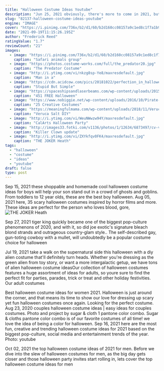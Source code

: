 ```yaml
---
title: "Halloween Costume Ideas Youtube"
description: "Jun 25, 2021 obviously, there's more to come in 2021, but if you want some ideas to brainstorm, keep scrolling for some fun pop culture costume ideas for halloween 2021, and how to shop each one."
slug: "82137-halloween-costume-ideas-youtube"
engine: "IMAGE"
cover: "https://i.pinimg.com/736x/b2/d1/60/b2d160cc08157a9c1ed8c1f7a1b91e0b--group-halloween-costumes-safari-animals.jpg"
date: "2021-09-19T11:15:26.195Z"
author: "Frederick Reed"
ratingValue: "1.7"
reviewCount: "21"
images:
  - image: "https://i.pinimg.com/736x/b2/d1/60/b2d160cc08157a9c1ed8c1f7a1b91e0b--group-halloween-costumes-safari-animals.jpg"
    caption: "Safari animals group"
  - image: "https://photos.costume-works.com/full/the_predator20.jpg"
    caption: "The Predator Costume"
  - image: "http://i.ytimg.com/vi/nkzg8sp-Ye8/maxresdefault.jpg"
    caption: "Man in a"
  - image: "https://cdn.acidcow.com/pics/20181022/perfection_in_halloween_costumes_02.jpg"
    caption: "Stupid But Simple"
  - image: "https://spaceshipsandlaserbeams.com/wp-content/uploads/2015/09/free-halloween-printables.jpg"
    caption: "451 FREE Halloween"
  - image: "https://www.nobiggie.net/wp-content/uploads/2016/10/Pirate-Dog.jpg"
    caption: "25 Creative Costumes"
  - image: "https://meaningfulmama.com/wp-content/uploads/2018/11/Veruca-Salt-DIY-Costume.png"
    caption: "Veruca Salt DIY"
  - image: "http://i.ytimg.com/vi/WeuNWwzw94Y/maxresdefault.jpg"
    caption: "CalArts Halloween Party"
  - image: "http://images33.fotki.com/v1136/photos/1/12634/6873497/cv-vi.jpg"
    caption: "Killer Clown update"
  - image: "http://i.ytimg.com/vi/ZXYkfqv0FK4/maxresdefault.jpg"
    caption: "THE JOKER Heath"
tags:
  - "halloween"
  - "costume"
  - "ideas"
  - "youtube"
draft: false
type: post
---
```


Sep 15, 2021 these shoppable and homemade cool halloween costume ideas for boys will help your son stand out in a crowd of ghosts and goblins. From toddlers to 12 year olds, these are the best boy halloween. Aug 05, 2021 here, 35 scary halloween costumes inspired by horror films and more. These ideas are perfect for the person who loves blood, gore,
![THE JOKER Heath](http://i.ytimg.com/vi/ZXYkfqv0FK4/maxresdefault.jpg "THE JOKER Heath")

Sep 27, 2021 tiger king quickly became one of the biggest pop-culture phenomenons of 2020, and with it, so did joe exotic&#39;s signature bleach blond strands and outrageous country-glam style.. The self-described gay, gun-toting cowboy with a mullet, will undoubtedly be a popular costume choice for halloween
<!--inArticleAds-->

<!--galleryOne-->

Jul 19, 2021 take a walk on the supernatural side this halloween with a diy alien costume that'll definitely turn heads. Whether you're dressing as the green alien from toy story, or want a more intergalactic getup, we have tons of alien halloween costume ideasOur collection of halloween costumes features a huge assortment of ideas for adults, so youre sure to find the perfect fit for parties, parades, trick or treat and other holiday festivities. Our adult costumes
<!--inArticleAds-->

<!--galleryTwo-->

Best halloween costume ideas for women 2021. Halloween is just around the corner, and that means its time to show our love for dressing up scary yet fun halloween costumes once again. Looking for the perfect costume. Aug 23, 2020 couples halloween costume ideas | easy ideas for couples costumes. Photo and project by sugar & cloth 1  pantone color combo. Sugar & cloths pantone color combo is of our favorite costumes of all time! we love the idea of being a color for halloween. Sep 16, 2021 here are the most fun, creative and trending halloween costume ideas for 2021 based on the biggest pop-culture, social media and entertainment trends of the year.  Photo: youtube
<!--galleryThree-->

Oct 02, 2021 the top halloween costume ideas of 2021 for men. Before we dive into the slew of halloween costumes for men, as the big day gets closer and those halloween party invites start rolling in, lets cover the top halloween costume ideas for men